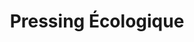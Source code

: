 ---
title: "Pressing Écologique"
url: /les-sables-dolonne/pressing-ecologique/
shop: blanchisserie
---